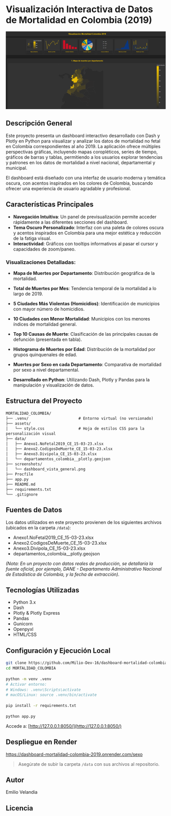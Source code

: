 
# Visualización Interactiva de Datos de Mortalidad en Colombia (2019)

![Vista general del dashboard](screenshots/dashboard_vista_general.png)

## Descripción General
Este proyecto presenta un dashboard interactivo desarrollado con Dash y Plotly en Python para visualizar y analizar los datos de mortalidad no fetal en Colombia correspondientes al año 2019. La aplicación ofrece múltiples perspectivas gráficas, incluyendo mapas coropléticos, series de tiempo, gráficos de barras y tablas, permitiendo a los usuarios explorar tendencias y patrones en los datos de mortalidad a nivel nacional, departamental y municipal.

El dashboard está diseñado con una interfaz de usuario moderna y temática oscura, con acentos inspirados en los colores de Colombia, buscando ofrecer una experiencia de usuario agradable y profesional.

## Características Principales
- **Navegación Intuitiva**: Un panel de previsualización permite acceder rápidamente a las diferentes secciones del dashboard.
- **Tema Oscuro Personalizado**: Interfaz con una paleta de colores oscura y acentos inspirados en Colombia para una mejor estética y reducción de la fatiga visual.
- **Interactividad**: Gráficos con tooltips informativos al pasar el cursor y capacidades de zoom/paneo.

### Visualizaciones Detalladas:
- **Mapa de Muertes por Departamento**: Distribución geográfica de la mortalidad.
- **Total de Muertes por Mes**: Tendencia temporal de la mortalidad a lo largo de 2019.
- **5 Ciudades Más Violentas (Homicidios)**: Identificación de municipios con mayor número de homicidios.
- **10 Ciudades con Menor Mortalidad**: Municipios con los menores índices de mortalidad general.
- **Top 10 Causas de Muerte**: Clasificación de las principales causas de defunción (presentada en tabla).
- **Histograma de Muertes por Edad**: Distribución de la mortalidad por grupos quinquenales de edad.
- **Muertes por Sexo en cada Departamento**: Comparativa de mortalidad por sexo a nivel departamental.

- **Desarrollado en Python**: Utilizando Dash, Plotly y Pandas para la manipulación y visualización de datos.

## Estructura del Proyecto
```
MORTALIDAD_COLOMBIA/
├── .venv/                      # Entorno virtual (no versionado)
├── assets/
│   └── style.css               # Hoja de estilos CSS para la personalización visual
├── data/
│   ├── Anexo1.NoFetal2019_CE_15-03-23.xlsx
│   ├── Anexo2.CodigosDeMuerte_CE_15-03-23.xlsx
│   ├── Anexo3.Divipola_CE_15-03-23.xlsx
│   └── departamentos_colombia__plotly.geojson
├── screenshots/
│   └── dashboard_vista_general.png
├── Procfile
├── app.py
├── README.md
├── requirements.txt
└── .gitignore
```

## Fuentes de Datos
Los datos utilizados en este proyecto provienen de los siguientes archivos (ubicados en la carpeta `/data`):
- Anexo1.NoFetal2019_CE_15-03-23.xlsx
- Anexo2.CodigosDeMuerte_CE_15-03-23.xlsx
- Anexo3.Divipola_CE_15-03-23.xlsx
- departamentos_colombia__plotly.geojson

*(Nota: En un proyecto con datos reales de producción, se detallaría la fuente oficial, por ejemplo, DANE - Departamento Administrativo Nacional de Estadística de Colombia, y la fecha de extracción).*

## Tecnologías Utilizadas
- Python 3.x
- Dash
- Plotly & Plotly Express
- Pandas
- Gunicorn
- Openpyxl
- HTML/CSS

## Configuración y Ejecución Local

```bash
git clone https://github.com/Milio-Dev-16/dashboard-mortalidad-colombia-2019.git
cd MORTALIDAD_COLOMBIA

python -m venv .venv
# Activar entorno:
# Windows: .venv\Scripts\activate
# macOS/Linux: source .venv/bin/activate

pip install -r requirements.txt

python app.py
```

Accede a: [http://127.0.0.1:8050/](http://127.0.0.1:8050/)

## Despliegue en Render

https://dashboard-mortalidad-colombia-2019.onrender.com/sexo

> Asegúrate de subir la carpeta `/data` con sus archivos al repositorio.

## Autor
Emilio Velandia

## Licencia



